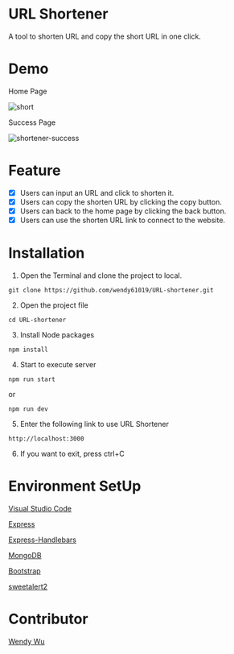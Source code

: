 # URL Shortener

A tool to shorten URL and copy the short URL in one click.

# Demo

Home Page

![short](https://user-images.githubusercontent.com/92006997/142349705-fe20a286-3bfe-4cef-bf3c-868ad334ef9f.png)

Success Page

![shortener-success](https://user-images.githubusercontent.com/92006997/142183175-8b9119e0-74cf-4852-9285-0a3a043fe54d.png)

# Feature

- [x] Users can input an URL and click to shorten it.
- [x] Users can copy the shorten URL by clicking the copy button.
- [x] Users can back to the home page by clicking the back button.
- [x] Users can use the shorten URL link to connect to the website.

# Installation

1. Open the Terminal and clone the project to local. 

```
git clone https://github.com/wendy61019/URL-shortener.git
```

2. Open the project file

```
cd URL-shortener
```

3. Install Node packages

```
npm install
```

4. Start to execute server

```
npm run start
```

or

```
npm run dev
```

5. Enter the following link to use URL Shortener

```
http://localhost:3000
```

6. If you want to exit, press ctrl+C

# Environment SetUp

[Visual Studio Code](https://visualstudio.microsoft.com/zh-hant/)

[Express](https://www.npmjs.com/package/express)

[Express-Handlebars](https://www.npmjs.com/package/express-handlebars)

[MongoDB](https://www.mongodb.com/try/download/community)

[Bootstrap](https://getbootstrap.com/)

[sweetalert2](https://sweetalert2.github.io/recipe-gallery/)

# Contributor
[Wendy Wu](https://github.com/wendy61019)
